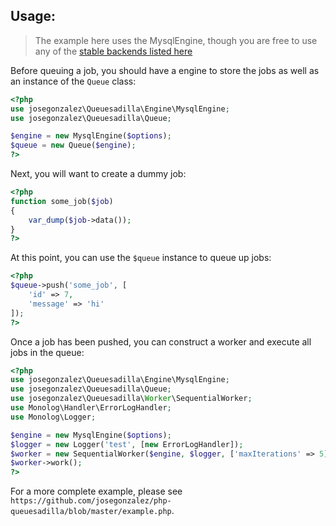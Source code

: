 ## Usage:

> The example here uses the MysqlEngine, though you are free to use any of the [stable backends listed here](/php-queuesadilla/supported-systems)

Before queuing a job, you should have a engine to store the jobs as well as an instance of the `Queue` class:

```php
<?php
use josegonzalez\Queuesadilla\Engine\MysqlEngine;
use josegonzalez\Queuesadilla\Queue;

$engine = new MysqlEngine($options);
$queue = new Queue($engine);
?>
```

Next, you will want to create a dummy job:

```php
<?php
function some_job($job)
{
    var_dump($job->data());
}
?>
```

At this point, you can use the `$queue` instance to queue up jobs:

```php
<?php
$queue->push('some_job', [
    'id' => 7,
    'message' => 'hi'
]);
?>
```

Once a job has been pushed, you can construct a worker and execute all jobs in the queue:

```php
<?php
use josegonzalez\Queuesadilla\Engine\MysqlEngine;
use josegonzalez\Queuesadilla\Queue;
use josegonzalez\Queuesadilla\Worker\SequentialWorker;
use Monolog\Handler\ErrorLogHandler;
use Monolog\Logger;

$engine = new MysqlEngine($options);
$logger = new Logger('test', [new ErrorLogHandler]);
$worker = new SequentialWorker($engine, $logger, ['maxIterations' => 5]);
$worker->work();
?>
```

For a more complete example, please see `https://github.com/josegonzalez/php-queuesadilla/blob/master/example.php`.
